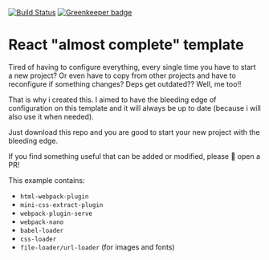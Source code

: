 [![Build Status](https://travis-ci.org/PlayMa256/react-initial-bootstrap.svg?branch=master)](https://travis-ci.org/PlayMa256/react-initial-bootstrap) [![Greenkeeper badge](https://badges.greenkeeper.io/PlayMa256/react-initial-bootstrap.svg)](https://greenkeeper.io/)
# React "almost complete" template

Tired of having to configure everything, every single time you have to start a new project? Or even have to copy from other projects and have to reconfigure if something changes? Deps get outdated?? Well, me too!!

That is why i created this. I aimed to have the bleeding edge of configuration on this template and it will always be up to date (because i will also use it when needed).

Just download this repo and you are good to start your new project with the bleeding edge. 

If you find something useful that can be added or modified, please :pray: open a PR!

This example contains: 
* `html-webpack-plugin`
* `mini-css-extract-plugin`
* `webpack-plugin-serve`
* `webpack-nano`
* `babel-loader`
* `css-loader`
* `file-loader/url-loader` (for images and fonts)
